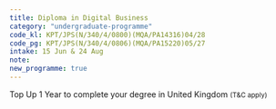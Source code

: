 ```yaml
---
title: Diploma in Digital Business
category: "undergraduate-programme"
code_kl: KPT/JPS(N/340/4/0800)(MQA/PA14316)04/28
code_pg: KPT/JPS(N/340/4/0806)(MQA/PA15220)05/27
intake: 15 Jun & 24 Aug
note:
new_programme: true
---
```


<p>Top Up 1 Year to complete your degree in United Kingdom <small>(T&C apply)</small></p>
